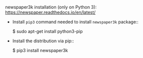 newspaper3k installation (only on Python 3):
https://newspaper.readthedocs.io/en/latest/

- Install ``pip3`` command needed to install ``newspaper3k`` package::

    $ sudo apt-get install python3-pip

- Install the distribution via pip::

    $ pip3 install newspaper3k
